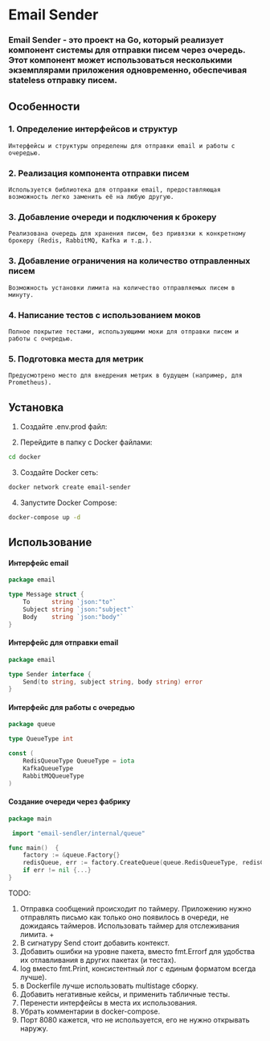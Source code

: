 # Email Sender
### Email Sender - это проект на Go, который реализует компонент системы для отправки писем через очередь. Этот компонент может использоваться несколькими экземплярами приложения одновременно, обеспечивая stateless отправку писем.


## Особенности
### 1. Определение интерфейсов и структур
    Интерфейсы и структуры определены для отправки email и работы с очередью.
### 2. Реализация компонента отправки писем
    Используется библиотека для отправки email, предоставляющая возможность легко заменить её на любую другую.
### 3. Добавление очереди и подключения к брокеру
    Реализована очередь для хранения писем, без привязки к конкретному брокеру (Redis, RabbitMQ, Kafka и т.д.).
### 3. Добавление ограничения на количество отправленных писем
    Возможность установки лимита на количество отправляемых писем в минуту.
### 4. Написание тестов с использованием моков
    Полное покрытие тестами, использующими моки для отправки писем и работы с очередью.
### 5. Подготовка места для метрик
    Предусмотрено место для внедрения метрик в будущем (например, для Prometheus).

## Установка
1. Создайте .env.prod файл:

2. Перейдите в папку с Docker файлами:
```bash
cd docker
```
3. Создайте Docker сеть:
```bash
docker network create email-sender
```
4. Запустите Docker Compose:
```bash
docker-compose up -d
```

## Использование

#### Интерфейс email
```go
package email

type Message struct {
	To      string `json:"to"`
	Subject string `json:"subject"`
	Body    string `json:"body"`
}
````

#### Интерфейс для отправки email
```go
package email

type Sender interface {
    Send(to string, subject string, body string) error
}
```

#### Интерфейс для работы с очередью
```go
package queue

type QueueType int

const (
	RedisQueueType QueueType = iota
	KafkaQueueType
	RabbitMQQueueType
)
```
#### Создание очереди через фабрику
```go
package main

 import "email-sendler/internal/queue"

func main()  {
	factory := &queue.Factory{}
	redisQueue, err := factory.CreateQueue(queue.RedisQueueType, redisConfig)
	if err != nil {...}
}
```

TODO:
1. Отправка сообщений происходит по таймеру. Приложению нужно отправлять письмо как только оно появилось в очереди, не дожидаясь таймеров.
   Использовать таймер для отслеживания лимита. +
2. В сигнатуру Send стоит добавить контекст.
3. Добавить ошибки на уровне пакета, вместо fmt.Errorf для удобства их отлавливания в других пакетах (и тестах).
4. log вместо fmt.Print, консистентный лог с единым форматом всегда лучше).
5. в Dockerfile лучше использовать multistage сборку.
6. Добавить негативные кейсы, и применить табличные тесты.
7. Перенести интерфейсы в места их использования.
8. Убрать комментарии в docker-compose.
9. Порт 8080 кажется, что не используется, его не нужно открывать наружу.